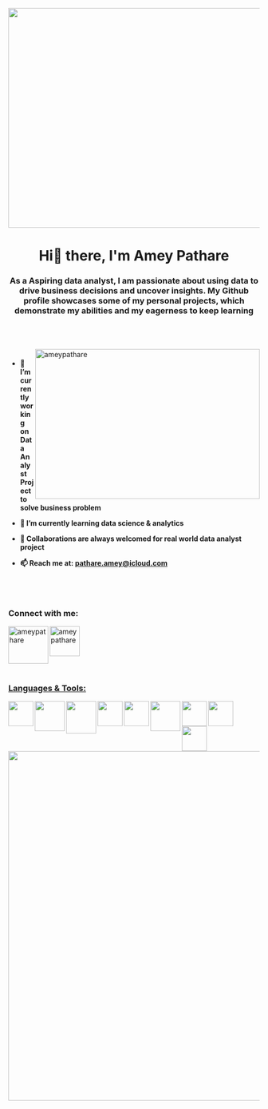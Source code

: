 <a> <img align="center" src="https://user-images.githubusercontent.com/67824245/212135429-b1d747f5-7239-46ef-8f25-ac5dcc767ced.jpg" height="440" width = "1100"> </a> 



<h1 align= "center"> Hi👋 there, I'm Amey Pathare </h1>

<h3 align= "center"> As a Aspiring data analyst, I am passionate about using  data to drive business decisions and uncover insights. My Github profile showcases some of my personal projects, which demonstrate my abilities and my eagerness to keep learning  </h3>

<br>
<br>
<br>
<img align= "right" src="https://user-images.githubusercontent.com/67824245/212123278-16211528-2d91-4a94-8f9c-f8b76c6ebc91.png" alt="ameypathare" width = "450" height = "300"  />


<h4>

- 🔭 I’m currently working on **Data Analyst Project to solve business problem**

- 🌱 I’m currently learning **data science & analytics**

- 👯 Collaborations are always welcomed for **real world data analyst project**

- 📫 Reach me at: **pathare.amey@icloud.com**
  
</h4>

<br>
<br>

<h3 align="left">Connect with me:</h3>
<p align="left">
<a href="https://www.linkedin.com/in/ameypathare/" target="blank"><img align="center" src="https://user-images.githubusercontent.com/67824245/212096249-74de2c22-be2c-4e08-88e6-872e4e1a2bed.png" alt="ameypathare" width="60" height = "60" /> </a>            <a href="https://www.hackerrank.com/amey824" target="blank"><img align="left" src="https://user-images.githubusercontent.com/67824245/212097325-e0cbb78e-3e47-4ce7-abdc-c428cfd1e5a9.png" alt="ameypathare" width="80" height = "75" </a>
 </p>
  
<br>
<h3 align="left">Languages & Tools:</h3>
<a> <img align="left" src="https://user-images.githubusercontent.com/67824245/212099762-b82834b3-c24b-4d7a-8d10-671e168793eb.png" height="50"> </a> 

<a> <img align="left" src="https://user-images.githubusercontent.com/67824245/212124248-aa00ff66-d7c7-4801-b1de-6cbf47bcde5d.png" height="60"> </a>

<a> <img align="left" src="https://user-images.githubusercontent.com/67824245/212126372-8fa81a35-1a17-43f2-9dfc-9f7b69de94e3.png" height="65" width = "60"> </a>

<a> <img align="left" src="https://user-images.githubusercontent.com/67824245/212127868-92430b1e-5ebd-4890-af78-6a9d928ed032.png" height="50"> </a>

<a> <img align="left" src="https://user-images.githubusercontent.com/67824245/212128771-a10dc4bd-bdc4-4217-959e-806241e779f6.png" height="50"> </a>

<a> <img align="left" src="https://user-images.githubusercontent.com/67824245/212129845-614a20ad-878f-4f51-a7f8-a44d6245fa06.png" height="60"> </a>

<a> <img align="left" src="https://user-images.githubusercontent.com/67824245/212130816-ff82e9b4-9512-418d-befd-e2b56b57faa5.png" height="50"> </a>

<a> <img align="left" src="https://user-images.githubusercontent.com/67824245/212131458-d37fe078-abff-4380-bc0f-5a7384fdd5ad.png" height="50"> </a>

<a> <img align="left" src="https://user-images.githubusercontent.com/67824245/212132225-8dbf6da8-1294-4de7-9203-5955851b3eab.png" height="50"> </a>


<br>

<a> <img align="center" src="https://user-images.githubusercontent.com/67824245/212145095-cd1e15e7-3f8a-4b48-84aa-6f9217121891.png" height="700" width = "1250"> </a> 










